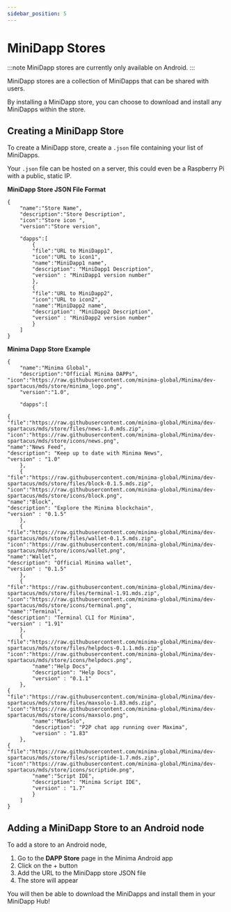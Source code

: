 ```yaml
---
sidebar_position: 5
---
```


# MiniDapp Stores

:::note
MiniDapp stores are currently only available on Android.
:::

MiniDapp stores are a collection of MiniDapps that can be shared with users.

By installing a MiniDapp store, you can choose to download and install any MiniDapps within the store. 

## Creating a MiniDapp Store
To create a MiniDapp store, create a `.json` file containing your list of MiniDapps. 

Your `.json` file can be hosted on a server, this could even be a Raspberry Pi with a public, static IP. 

**MiniDapp Store JSON File Format**
```
{
	"name":"Store Name",
	"description":"Store Description",
    "icon":"Store icon ",
	"version":"Store version",

	"dapps":[
        {
        "file":"URL to MiniDapp1",
        "icon":"URL to icon1",
        "name":"MiniDapp1 name",
        "description": "MiniDapp1 Description",
        "version" : "MiniDapp1 version number"
        },
        {
        "file":"URL to MiniDapp2",
        "icon":"URL to icon2",
        "name":"MiniDapp2 name",
        "description": "MiniDapp2 Description",
        "version" : "MiniDapp2 version number"
        }
    ]
}
```

**Minima Dapp Store Example**
```
{
	"name":"Minima Global",
	"description":"Official Minima DAPPs",
"icon":"https://raw.githubusercontent.com/minima-global/Minima/dev-spartacus/mds/store/minima_logo.png",
	"version":"1.0",

	"dapps":[

{
"file":"https://raw.githubusercontent.com/minima-global/Minima/dev-spartacus/mds/store/files/news-1.0.mds.zip",			"icon":"https://raw.githubusercontent.com/minima-global/Minima/dev-spartacus/mds/store/icons/news.png",
"name":"News Feed",
"description": "Keep up to date with Minima News",
"version" : "1.0"
	},
	{
"file":"https://raw.githubusercontent.com/minima-global/Minima/dev-spartacus/mds/store/files/block-0.1.5.mds.zip",
"icon":"https://raw.githubusercontent.com/minima-global/Minima/dev-spartacus/mds/store/icons/block.png",
"name":"Block",
"description": "Explore the Minima blockchain",
"version" : "0.1.5"
	},
	{
"file":"https://raw.githubusercontent.com/minima-global/Minima/dev-spartacus/mds/store/files/wallet-0.1.5.mds.zip",
"icon":"https://raw.githubusercontent.com/minima-global/Minima/dev-spartacus/mds/store/icons/wallet.png",
"name":"Wallet",
"description": "Official Minima wallet",
"version" : "0.1.5"
	},
	{
"file":"https://raw.githubusercontent.com/minima-global/Minima/dev-spartacus/mds/store/files/terminal-1.91.mds.zip",
"icon":"https://raw.githubusercontent.com/minima-global/Minima/dev-spartacus/mds/store/icons/terminal.png",
"name":"Terminal",
"description": "Terminal CLI for Minima",
"version" : "1.91"
	},
	{
"file":"https://raw.githubusercontent.com/minima-global/Minima/dev-spartacus/mds/store/files/helpdocs-0.1.1.mds.zip",			"icon":"https://raw.githubusercontent.com/minima-global/Minima/dev-spartacus/mds/store/icons/helpdocs.png",
		"name":"Help Docs",
		"description": "Help Docs",
		"version" : "0.1.1"
	},
{
"file":"https://raw.githubusercontent.com/minima-global/Minima/dev-spartacus/mds/store/files/maxsolo-1.83.mds.zip",		"icon":"https://raw.githubusercontent.com/minima-global/Minima/dev-spartacus/mds/store/icons/maxsolo.png",
		"name":"MaxSolo",
		"description": "P2P chat app running over Maxima",
		"version" : "1.83"
	},
{	
"file":"https://raw.githubusercontent.com/minima-global/Minima/dev-spartacus/mds/store/files/scriptide-1.7.mds.zip",			"icon":"https://raw.githubusercontent.com/minima-global/Minima/dev-spartacus/mds/store/icons/scriptide.png",
		"name":"Script IDE",
		"description": "Minima Script IDE",
		"version" : "1.7"
		}
	]
}
```

## Adding a MiniDapp Store to an Android node

To add a store to an Android node, 
1. Go to the **DAPP Store** page in the Minima Android app
2. Click on the + button 
3. Add the URL to the MiniDapp store JSON file
4. The store will appear

You will then be able to download the MiniDapps and install them in your MiniDapp Hub!

